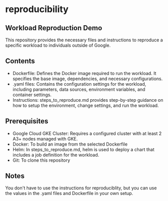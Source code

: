 # reproducibility

## Workload Reproduction Demo
This repository provides the necessary files and instructions to reproduce a specific workload to individuals outside of Google.

## Contents
- Dockerfile: Defines the Docker image required to run the workload. It specifies the base image, dependencies, and necessary configurations.
- .yaml files: Contains the configuration settings for the workload, including parameters, data sources, environment variables, and container settings.
- Instructions: steps_to_reproduce.md provides step-by-step guidance on how to setup the environment, change settings, and run the workload.

## Prerequisites
- Google Cloud GKE Cluster: Requires a configured cluster with at least 2 A3+ nodes managed with GKE.
- Docker: To build an image from the selected Dockerfile
- Helm: In steps_to_reproduce.md, helm is used to deploy a chart that includes a job definition for the workload. 
- Git: To clone this repository

## Notes
You don't have to use the instructions for reproduciblity, but you can use the values in the .yaml files and Dockerfile in your own setup.